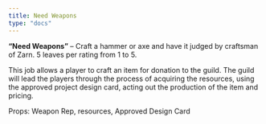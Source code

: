 ```yaml
---
title: Need Weapons
type: "docs"
---
```


**“Need Weapons”** – Craft a hammer or axe and have it judged by craftsman of Zarn. 5 leaves per rating from 1 to 5.

This job allows a player to craft an item for donation to the guild.  The guild will lead the players through the process of acquiring the resources, using the approved project design card, acting out the production of the item and pricing.

Props: Weapon Rep, resources, Approved Design Card
